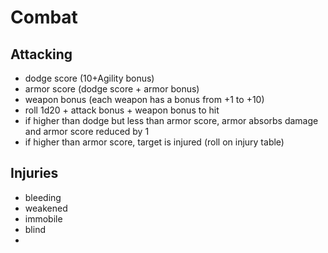 # Combat

## Attacking

- dodge score (10+Agility bonus)
- armor score (dodge score + armor bonus)
- weapon bonus (each weapon has a bonus from +1 to +10)
- roll 1d20 + attack bonus + weapon bonus to hit
- if higher than dodge but less than armor score, armor absorbs damage and armor score reduced by 1
- if higher than armor score, target is injured (roll on injury table)


## Injuries
- bleeding
- weakened
- immobile
- blind
- 